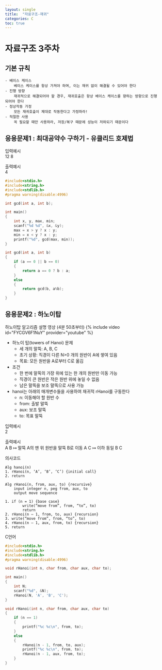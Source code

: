 ```yaml
---
layout: single
title:  "자료구조-재귀"
categories: C
toc: true
---
```


# 자료구조 3주차

## 기본 규칙
    - 베이스 케이스  
        베이스 케이스를 항상 가져야 하며, 이는 재귀 없이 해결될 수 있어야 한다
    - 진행 방향  
        재귀적으로 해결되어야 할 경우, 재귀호출은 항상 베이스 케이스를 향하는 방향으로 진행되어야 한다
    - 정상작동 가정  
        모든 재귀호출이 제대로 작동한다고 가정하라!
    - 적절한 사용  
        꼭 필요할 때만 사용하라, 저장/복구 때문에 성능이 저하되기 때문이다


## 응용문제1 : 최대공약수 구하기 - 유클리드 호제법

입력예시  
12 8    

출력예시  
4  

```c
#include<stdio.h>
#include<string.h>
#include<stdlib.h>
#pragma warning(disable:4996)

int gcd(int a, int b);

int main()
{
	int x, y, max, min;
	scanf("%d %d", &x, &y);
	max = x > y ? x : y;
	min = x < y ? x : y;
	printf("%d", gcd(max, min));
}

int gcd(int a, int b)
{
	if (a == 0 || b == 0)
	{
		return a == 0 ? b : a;
	}
	else
	{
		return gcd(b, a%b);
	}
}
```

## 응용문제2 : 하노이탑

하노이탑 알고리즘 설명 영상 (4분 50초부터)
{% include video id="FYCGV6F1NuY" provider="youtube" %}

-  하노이 탑(towers of Hanoi) 문제
    - 세 개의 말뚝: A, B, C
    - 초기 상황: 직경이 다른 N>0 개의 원반이 A에 쌓여 있음
    - 목표: 모든 원반을 A로부터 C로 옮김
- 조건
    - 한 번에 말뚝의 가장 위에 있는 한 개의 원반만 이동 가능
    - 직경이 큰 원반은 작은 원반 위에 놓일 수 없음
    - 남은 말뚝을 보조 말뚝으로 사용 가능   
- hanoi는 아래의 매개변수들을 사용하여 재귀적 rHanoi를 구동한다
    - n: 이동해야 할 원반 수
    - from: 출발 말뚝
    - aux: 보조 말뚝
    - to: 목표 말뚝
    
입력예시  
2   

출력예시  
A B	↦ 말뚝 A의 맨 위 원반을 말뚝 B로 이동
A C	↦ 이하 동일
B C

의사코드
```
Alg hanoi(n)  
1. rHanoi(n, ‘A’, ‘B’, ‘C’) {initial call}  
2. return  

Alg rHanoi(n, from, aux, to) {recursive}
    input integer n, peg from, aux, to
    output move sequence

1. if (n = 1) {base case}
        write(“move from”, from, “to”, to)
        return
2. rHanoi(n – 1, from, to, aux) {recursion}
3. write(“move from”, from, “to”, to)
4. rHanoi(n – 1, aux, from, to) {recursion}
5. return
```

C언어
```c
#include<stdio.h>
#include<string.h>
#include<stdlib.h>
#pragma warning(disable:4996)

void rHanoi(int n, char from, char aux, char to);

int main()
{
	int N;
	scanf("%d", &N);
	rHanoi(N, 'A', 'B', 'C');
}

void rHanoi(int n, char from, char aux, char to)
{
	if (n == 1)
	{
		printf("%c %c\n", from, to);
	}
	else
	{
		rHanoi(n - 1, from, to, aux);
		printf("%c %c\n", from, to);
		rHanoi(n - 1, aux, from, to);
	}
}
```